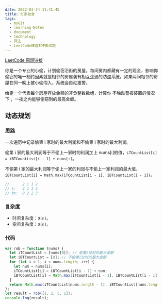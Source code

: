 ```yaml
---
date: 2022-03-24 11:41:45
title: 打家劫舍
tags:
  - myGit
  - learning-Notes
  - document
  - technology
  - 算法
  - LeetCode精选TOP面试题
---
```


[LeetCode 原题链接](https://leetcode-cn.com/problems/house-robber/submissions/)

你是一个专业的小偷，计划偷窃沿街的房屋。每间房内都藏有一定的现金，影响你偷窃的唯一制约因素就是相邻的房屋装有相互连通的防盗系统，如果两间相邻的房屋在同一晚上被小偷闯入，系统会自动报警。

给定一个代表每个房屋存放金额的非负整数数组，计算你 不触动警报装置的情况下 ，一夜之内能够偷窃到的最高金额。

## 动态规划

### 思路

一次遍历中记录偷第 i 家时的最大利润和不偷第 i 家时的最大利润。

偷第 i 家的最大利润等于不偷上一家时的利润加上 nums[i]的值，`iTCountList[i] = iBTCountList[i - 1] + nums[i]`。

不偷第 i 家的最大利润等于偷上一家的利润与不偷上一家利润的最大值，`iBTCountList[i] = Math.max(iTCountList[i - 1], iBTCountList[i - 1])`。

```js
//      2 1 1 2
// t:   2 1 3 4
// bt:  0 2 2 3
```

### 复杂度

- 时间复杂度：`O(n)`。
- 空间复杂度：`O(n)`。

### 代码

```js
var rob = function (nums) {
  let iTCountList = [nums[0]]; // 偷第i位时的最大金额
  let iBTCountList = [0]; // 不偷第i位时的最大金额
  for (let i = 1; i < nums.length; i++) {
    let num = nums[i];
    iTCountList[i] = iBTCountList[i - 1] + num;
    iBTCountList[i] = Math.max(iTCountList[i - 1], iBTCountList[i - 1]);
  }
  return Math.max(iTCountList[nums.length - 1], iBTCountList[nums.length - 1]);
};
let result = rob([1, 2, 3, 1]);
console.log(result);
```
